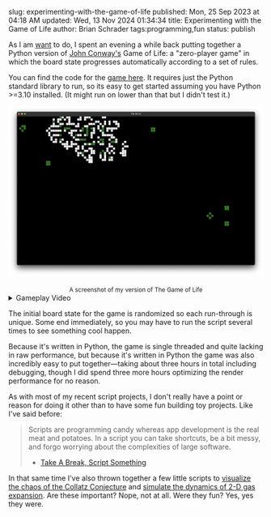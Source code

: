 slug: experimenting-with-the-game-of-life
published: Mon, 25 Sep 2023 at 04:18 AM
updated: Wed, 13 Nov 2024 01:34:34 
title: Experimenting with the Game of Life
author: Brian Schrader
tags:programming,fun
status: publish


As I am [want][mp] to do, I spent an evening a while back putting together a Python version of [John Conway's][jc] Game of Life: a &quot;zero-player game&quot; in which the board state progresses automatically according to a set of rules.

You can find the code for the [game here][code]. It requires just the Python standard library to run, so its easy to get started assuming you have Python >=3.10 installed. (It might run on lower than that but I didn't test it.)

![A screenshot of the Game of Life][life]
<center><small>A screenshot of my version of The Game of Life</small></center>

<details>
<summary>Gameplay Video</summary>
<div>

<video autoplay="false" preload="false" controls>
    <source src="/images/blog/Gol.mp4" type="video/mp4">
</video>
<center><small>Thrilling, right?</small></center>
</div>
</details>

The initial board state for the game is randomized so each run-through is unique. Some end immediately, so you may have to run the script several times to see something cool happen.

Because it's written in Python, the game is single threaded and quite lacking in raw performance, but because it's written in Python the game was also incredibly easy to put together&mdash;taking about three hours in total including debugging, though I did spend three more hours optimizing the render performance for no reason.

As with most of my recent script projects, I don't really have a point or reason for doing it other than to have some fun building toy projects. Like I've said before:

> Scripts are programming candy whereas app development is the real meat and potatoes. In a script you can take shortcuts, be a bit messy, and forgo worrying about the complexities of large software.<br />
> - [Take A Break, Script Something](/archive/take-a-break-script-something/)

In that same time I've also thrown together a few little scripts to [visualize the chaos of the Collatz Conjecture][collatz] and [simulate the dynamics of 2-D gas expansion][gas]. Are these important? Nope, not at all. Were they fun? Yes, yes they were.


[code]: https://gist.github.com/Sonictherocketman/4551dcf001932639a03e8849be92ff71
[life]: /images/blog/life.png
[mp]: /archive/fun-with-math-calculating-multiplicative-persistence/
[jc]: https://en.wikipedia.org/wiki/John_Horton_Conway
[gas]: https://gist.github.com/Sonictherocketman/be0a4aa1a43d3c74604ea9f3f5352e63
[collatz]: https://gist.github.com/Sonictherocketman/5d51d3c8e739624404f3f8535fb1f564

